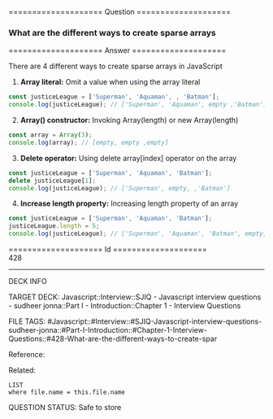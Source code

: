 ==================== Question ====================  

### What are the different ways to create sparse arrays  

==================== Answer ====================  

There are 4 different ways to create sparse arrays in JavaScript

1. **Array literal:** Omit a value when using the array literal

```js
const justiceLeague = ['Superman', 'Aquaman', , 'Batman'];
console.log(justiceLeague); // ['Superman', 'Aquaman', empty ,'Batman']
```

2. **Array() constructor:** Invoking Array(length) or new Array(length)

```js
const array = Array(3);
console.log(array); // [empty, empty ,empty]
```

3. **Delete operator:** Using delete array[index] operator on the array

```js
const justiceLeague = ['Superman', 'Aquaman', 'Batman'];
delete justiceLeague[1];
console.log(justiceLeague); // ['Superman', empty, ,'Batman']
```

4. **Increase length property:** Increasing length property of an array

```js
const justiceLeague = ['Superman', 'Aquaman', 'Batman'];
justiceLeague.length = 5;
console.log(justiceLeague); // ['Superman', 'Aquaman', 'Batman', empty, empty]
```

==================== Id ====================  
428
<!--ID: 1707879803482-->

---

DECK INFO

TARGET DECK: Javascript::Interview::SJIQ - Javascript interview questions - sudheer jonna::Part I - Introduction::Chapter 1 - Interview Questions

FILE TAGS: #Javascript::#Interview::#SJIQ-Javascript-interview-questions-sudheer-jonna::#Part-I-Introduction::#Chapter-1-Interview-Questions::#428-What-are-the-different-ways-to-create-spar

Reference:

Related:

```dataview
LIST
where file.name = this.file.name
```
QUESTION STATUS: Safe to store
